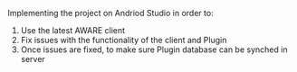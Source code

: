 Implementing the project on Andriod Studio in order to:

1) Use the latest AWARE client
2) Fix issues with the functionality of the client and Plugin
3) Once issues are fixed, to make sure Plugin database can be synched in server
